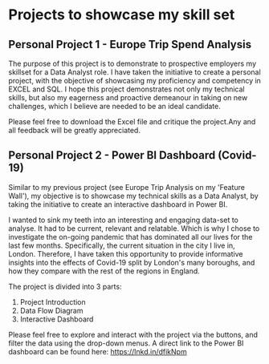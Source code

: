 # Projects to showcase my skill set

## Personal Project 1 - Europe Trip Spend Analysis
The purpose of this project is to demonstrate to prospective employers my skillset for a Data Analyst role. I have taken the initiative to create a personal project, with the objective of showcasing my proficiency and competency in EXCEL and SQL. I hope this project demonstrates not only my technical skills, but also my eagerness and proactive demeanour in taking on new challenges, which I believe are needed to be an ideal candidate.

Please feel free to download the Excel file and critique the project.Any and all feedback will be greatly appreciated.

## Personal Project 2 - Power BI Dashboard (Covid-19)

Similar to my previous project (see Europe Trip Analysis on my 'Feature Wall'), my objective is to showcase my technical skills as a Data Analyst, by taking the initiative to create an interactive dashboard in Power BI.

I wanted to sink my teeth into an interesting and engaging data-set to analyse. It had to be current, relevant and relatable. Which is why I chose to investigate the on-going pandemic that has dominated all our lives for the last few months. Specifically, the current situation in the city I live in, London. Therefore, I have taken this opportunity to provide informative insights into the effects of Covid-19 split by London's many boroughs, and how they compare with the rest of the regions in England.

The project is divided into 3 parts:
1. Project Introduction
2. Data Flow Diagram
3. Interactive Dashboard

Please feel free to explore and interact with the project via the buttons, and filter the data using the drop-down menus. A direct link to the Power BI dashboard can be found here: https://lnkd.in/dfikNpm

